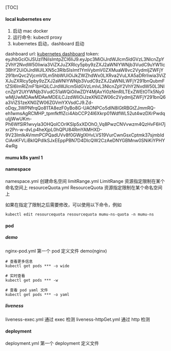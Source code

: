 [TOC]
#### local kubernetes env
1. 启动 mac docker
2. 运行命令: kubectl proxy
3. kubernetes 启动，dashboard 启动

dashboard url: [kubernetes dashboard](http://localhost:8001/api/v1/namespaces/kube-system/services/https:kubernetes-dashboard:/proxy/#!/overview?namespace=default)
token: eyJhbGciOiJSUzI1NiIsImtpZCI6IiJ9.eyJpc3MiOiJrdWJlcm5ldGVzL3NlcnZpY2VhY2NvdW50Iiwia3ViZXJuZXRlcy5pby9zZXJ2aWNlYWNjb3VudC9uYW1lc3BhY2UiOiJrdWJlLXN5c3RlbSIsImt1YmVybmV0ZXMuaW8vc2VydmljZWFjY291bnQvc2VjcmV0Lm5hbWUiOiJkZWZhdWx0LXRva2VuLXA5aDRrIiwia3ViZXJuZXRlcy5pby9zZXJ2aWNlYWNjb3VudC9zZXJ2aWNlLWFjY291bnQubmFtZSI6ImRlZmF1bHQiLCJrdWJlcm5ldGVzLmlvL3NlcnZpY2VhY2NvdW50L3NlcnZpY2UtYWNjb3VudC51aWQiOiIwZDY4MjAxYi0zNmRlLTExZWEtOTk5Ny0wMjUwMDAwMDAwMDEiLCJzdWIiOiJzeXN0ZW06c2VydmljZWFjY291bnQ6a3ViZS1zeXN0ZW06ZGVmYXVsdCJ9.Zd-oDqy_3WPNfrqQo81TA8ezF0yBo8G-UAONPCo5dlN8IGtRBGtZJmmRQ-eh1wmsAgRCMHP_tpmfkfflZci4AbCCP24l6Xkrp01WdfWL52ut4wzDXrPwdquIjjWwUKm-Ph6WfSlR1wvyla3OHQoICOrlKSlp5xXDOhO_Vq8PwzCNVvwzm4QzHvF6H7jxr2Pn-w-dvLp4heXjpL0hQPU84RmYAMHXD-9V23ImIkAVmmPCPQadUVv8f0GWgIXHvLVS19VurCwnGsxCptmk37sjmbIdCiAnKFVLiBkIQPdIkSJxEEppPBN7D4DIcQW2CzAeDNYGBMnw0SNiKiYPHY4wRg


#### mumu k8s yaml 1
#### namespace
namespace.yml 创建命名空间
limitRange.yml LimitRange 资源指定限制在某个命名空间上
resourceQuota.yml ResourceQuota 资源指定限制在某个命名空间上

如果在指定了限制之后需要修改，可以使用以下命令，例如
```
kubectl edit resourcequota resourcequota mumu-ns-quota -n mumu-ns
```

#### pod
##### demo
nginx-pod.yml 第一个 pod 定义文件 demo(nginx)
```
# 查看更多信息
kubectl get pods *** -o wide

# 实时查看
kubectl get pods *** -w

# 查看 pod yaml 文件
kubectl get pods *** -o yaml
```

##### liveness
liveness-exec.yml
通过 exec 检测
liveness-httpGet.yml 
通过 http 检测

#### deployment
deployment.yml 第一个 deployment 定义文件



